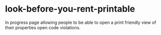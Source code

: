 # look-before-you-rent-printable
In progress page allowing people to be able to open a print friendly view of their properties open code violations.
